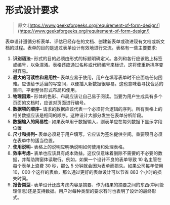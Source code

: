 # 形式设计要求

> 原文:[https://www.geeksforgeeks.org/requirement-of-form-design/](https://www.geeksforgeeks.org/requirement-of-form-design/)

表单设计遵循分析表单、评估已经存在的文档、创建新表单或改进现有文档或新文档的过程。表单的目的是通过表单设计有效地进行交流。表格有一些主要要求:

1.  **识别语法–**
    形式的目的必须由形式的标题明确定义。各列和各行应该贴上标签或编号，以免混淆。表格还应通过名称或代码编号来标识，这将使重新排序变得容易。
2.  **最大的可读性和易用性–**
    表单应易于使用，用户在填写表单时不应面临任何困难。应该给予适当的写空间，以便插入新数据很容易。这也意味着寻找合适的空间，平衡整体形式布局和使用。
3.  **物理因素–**
    形体的色彩、布局应该让自己易于阅读。当要为用户生成具有多个页面的文档时，应该对页面进行编号。
4.  **数据项的顺序–**
    请求的数据应该代表一个必须符合逻辑的序列。所有表格上的相关数据应该是相同的顺序。这种设计大部分发生在表单分析阶段。
5.  **数据输入的简易性–**
    如果表单用于数据输入，则表单应在每列数据下显示字段位置
6.  **尺寸和排列–**
    表单必须易于用户填写。它应该为签名提供空间。重要项目必须在表单中的适当位置。
7.  **使用说明–**
    表格上的说明应明确说明如何使用和处理表格。
8.  **效率考虑–**
    表单也应该具有成本效益。这仅仅意味着删除不需要的不必要的数据，并帮助跨窗体读取行。例如，如果一个设计不良的表单导致 10 名主管在每个表单上浪费 30 秒，那么 5 分钟就会因为表单而损失。如果公司每年使用 10，000 个这样的表单，那么通过更好的表单设计可以节省 883 个小时的损失时间。
9.  **报告类型–**
    表单设计还应考虑内容是摘要、作为结果的摘要之间的东西(中间管理信息)还是支持数据。用户对每种类型的要求有时也表明了设计的最终形式。